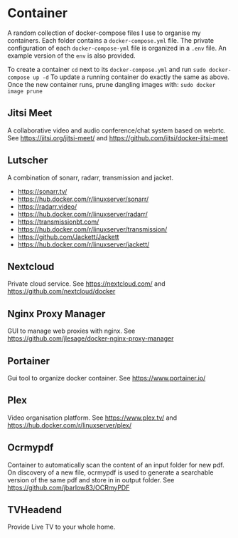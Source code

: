 # Container

A random collection of docker-compose files I use to organise my containers.
Each folder contains a `docker-compose.yml` file. The private configuration of
each `docker-compose-yml` file is organized in a `.env` file. An example version
of the `env` is also provided.

To create a container `cd` next to its `docker-compose.yml` and run `sudo
docker-compose up -d` To update a running container do exactly the same as
above. Once the new container runs, prune dangling images with: `sudo docker
image prune`

## Jitsi Meet
A collaborative video and audio conference/chat system based on webrtc. See https://jitsi.org/jitsi-meet/ and https://github.com/jitsi/docker-jitsi-meet

## Lutscher
A combination of sonarr, radarr, transmission and jacket.
- https://sonarr.tv/
- https://hub.docker.com/r/linuxserver/sonarr/
- https://radarr.video/
- https://hub.docker.com/r/linuxserver/radarr/
- https://transmissionbt.com/
- https://hub.docker.com/r/linuxserver/transmission/
- https://github.com/Jackett/Jackett
- https://hub.docker.com/r/linuxserver/jackett/

## Nextcloud
Private cloud service. See https://nextcloud.com/ and https://github.com/nextcloud/docker

## Nginx Proxy Manager
GUI to manage web proxies with nginx. See
https://github.com/jlesage/docker-nginx-proxy-manager

## Portainer
Gui tool to organize docker container. See https://www.portainer.io/

## Plex
Video organisation platform. See https://www.plex.tv/ and
https://hub.docker.com/r/linuxserver/plex/

## Ocrmypdf
Container to automatically scan the content of an input folder for new pdf. On discovery of a new file, ocrmypdf is used to generate a searchable version of the same pdf and store in in output folder. See https://github.com/jbarlow83/OCRmyPDF

## TVHeadend
Provide Live TV to your whole home.
